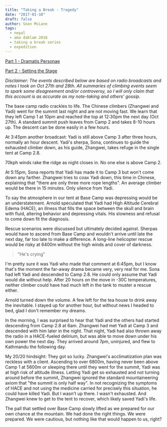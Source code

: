 ```yaml
---
title: "Taking a Break - Tragedy"
date: "2017-01-10"
draft: false
author: Sean McLane
tags:
  - nepal
  - ama dablam 2016
  - taking a break series
  - expedition
---
```

[Part 1 - Dramatis Personae](/taking-a-break-1/)

[Part 2 - Setting the Stage](/taking-a-break-2/)

*Disclaimer: The events described below are based on radio broadcasts and notes I took on Oct 27th and 28th. All summaries of climbing events seem to spark some disagreement and/or controversy, so I will only claim that this account is as accurate as my note-taking and others' gossip.*

The base camp radio crackles to life. The Chinese climbers (Zhangwei and Yadi) went for the summit last night and are not moving fast. We learn that they left Camp 1 at 10pm and reached the top at 12:30pm the next day (Oct 27th). A standard summit push leaves from Camp 2 and takes 8-10 hours up. The descent can be done easily in a few hours.

At 3:45pm another broadcast: Yadi is still above Camp 3 after three hours, normally an hour descent. Yadi's sherpa, Sona, continues to guide the exhausted climber down, as his guide, Zhangwei, takes refuge in the single tent at Camp 2.8.

70kph winds rake the ridge as night closes in. No one else is above Camp 2.

At 5:15pm, Sona reports that Yadi has made it to Camp 3 but won't come down any farther. Zhangwei tries to coax Yadi down, this time in Chinese, explaining that "there are only three more rope lengths". An average climber would be there in 15 minutes. Only silence from Yadi.

To say the atmosphere in our tent at Base Camp was depressing would be an understatement. Arnold speculated that Yadi had High Altitude Cerebral Edema (HACE), an illness that fills the space between the skull and brain with fluid, altering behavior and depressing vitals. His slowness and refusal to come down fit the diagnosis.

Rescue scenarios were discussed but ultimately decided against. Sherpas would have to ascend from Base Camp and wouldn't arrive until late the next day, far too late to make a difference. A long-line helicopter rescue would be risky at 6400m without the high winds and cover of darkness.

>"He's crying"

I'm pretty sure it was Yadi who made that comment at 6:45pm, but I know that's the moment the far-away drama became very, very real for me. Sona had left Yadi and descended to Camp 2.8. He could only assume that Yadi would die without help. After 20 hours on the move in -30C temperatures, neither climber could have had much left in the tank to muster a rescue either.

Arnold turned down the volume. A few left for the tea house to drink away the inevitable. I stayed up for another hour, but without news I headed to bed, glad I don't remember my dreams.

In the morning, I was surprised to hear that Yadi and the others had started descending from Camp 2.8 at 6am. Zhangwei had met Yadi at Camp 3 and descended with him later in the night. That night, Yadi had also thrown away the radio in a HACE-fueled delirium, but was able to move down under his own power the next day. They arrived around 7pm, uninjured, and flew to Kathmandu the following day.

My 20/20 hindsight: They got so lucky. Zhangwei's acclimatization plan was reckless with a client. Ascending to over 6800m, having never been above Camp 1 at 5600m or sleeping there until they went for the summit, Yadi was at high risk of altitude illness. Letting Yadi get so exhausted and not turning around before the summit, Zhangwei ignored the standard mountaineering axiom that "the summit is only half way". In not recognizing the symptoms of HACE and not using the medicine carried for precisely this situation, he could have killed Yadi. But I wasn't up there. I wasn't exhausted. And Zhangwei knew to get to the tent to recover, which likely saved Yadi's life.

The pall that settled over Base Camp slowly lifted as we prepared for our own chance at the mountain. We had done the right things. We were prepared. We were cautious, but nothing like that would happen to us, right?